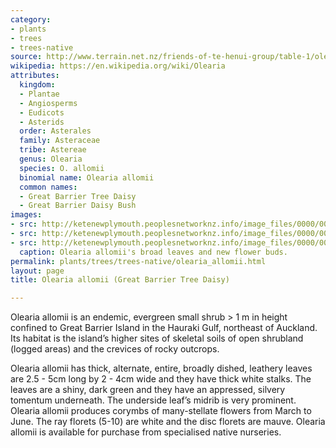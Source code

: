 ```yaml
---
category:
- plants
- trees
- trees-native
source: http://www.terrain.net.nz/friends-of-te-henui-group/table-1/olearia-allomii-great-barrier-tree-daisy.html
wikipedia: https://en.wikipedia.org/wiki/Olearia
attributes:
  kingdom:
  - Plantae
  - Angiosperms
  - Eudicots
  - Asterids
  order: Asterales
  family: Asteraceae
  tribe: Astereae
  genus: Olearia
  species: O. allomii
  binomial name: Olearia allomii
  common names:
  - Great Barrier Tree Daisy
  - Great Barrier Daisy Bush
images:
- src: http://ketenewplymouth.peoplesnetworknz.info/image_files/0000/0013/5208/1-1-Olearia_allomii.jpg
- src: http://ketenewplymouth.peoplesnetworknz.info/image_files/0000/0013/5223/1-Olearia_allomii_2.jpg
- src: http://ketenewplymouth.peoplesnetworknz.info/image_files/0000/0013/5218/1-Olearia_allomii_buds.jpg
  caption: Olearia allomii's broad leaves and new flower buds.
permalink: plants/trees/trees-native/olearia_allomii.html
layout: page
title: Olearia allomii (Great Barrier Tree Daisy)

---
```

Olearia allomii is an endemic, evergreen small shrub > 1 m in height confined to Great Barrier Island in the Hauraki Gulf, northeast of Auckland. Its habitat is the island’s higher sites of skeletal soils of open shrubland (logged areas) and the crevices of rocky outcrops.

Olearia allomii has thick, alternate, entire, broadly dished, leathery leaves are 2.5 - 5cm long by 2 - 4cm wide and they have thick white stalks. The leaves are a shiny, dark green and they have an appressed, silvery tomentum underneath. The underside leaf’s midrib is very prominent.
Olearia allomii produces corymbs of many-stellate flowers from March to June. The ray florets (5-10) are white and the disc florets are mauve.
Olearia allomii is available for purchase from specialised native nurseries.
